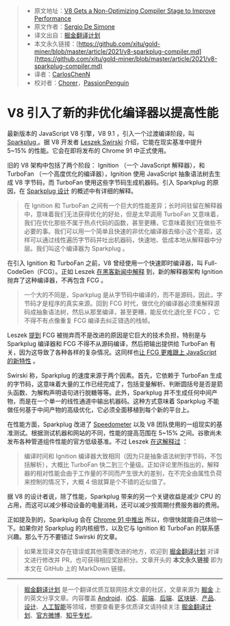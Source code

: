 > * 原文地址：[V8 Gets a Non-Optimizing Compiler Stage to Improve Performance](https://www.infoq.com/news/2021/06/v8-sparkplug-compiler/)
> * 原文作者：[Sergio De Simone](https://www.infoq.com/profile/Sergio-De-Simone/)
> * 译文出自：[掘金翻译计划](https://github.com/xitu/gold-miner)
> * 本文永久链接：[https://github.com/xitu/gold-miner/blob/master/article/2021/v8-sparkplug-compiler.md](https://github.com/xitu/gold-miner/blob/master/article/2021/v8-sparkplug-compiler.md)
> * 译者：[CarlosChenN](https://github.com/CarlosChenN)
> * 校对者：[Chorer](https://github.com/Chorer)，[PassionPenguin](https://github.com/PassionPenguin)

# V8 引入了新的非优化编译器以提高性能

最新版本的 JavaScript V8 引擎，V8 9.1 ，引入一个过渡编译阶段，叫 [Sparkplug ](https://v8.dev/blog/sparkplug) 。据 V8 开发者 [Leszek Swirski](https://twitter.com/leszekswirski) 介绍，它能在现实基准中提升 5~15% 的性能。它会在即将发布的 Chrome 91 中正式使用。

旧的 V8 架构中包括了两个阶段： Ignition （一个 JavaScript 解释器），和 TurboFan （一个高度优化的编译器），Ignition 使用 JavaScript 抽象语法树去生成 V8 字节码，而 TurboFan 使用这些字节码生成机器码。引入 Sparkplug 的原因，在  [Sparkplug 设计](https://docs.google.com/document/d/1NeOsqjPPAcDWbuHxW5MobzVQgj9qZd6NqKUnz0h-fOw/edit) 的概述中有详细的解释。

> 在 Ignition 和 TurboFan 之间有一个巨大的性能差异；长时间驻留在解释器中，意味着我们无法获得优化的好处，但是太早调用 TurboFan 又意味着，我们在优化那些不属于热点代码的函数，甚至更糟，它意味着我们在做些不必要的事。我们可以用一个简单且快速的非优化编译器去缩小这个差距，这样可以通过线性遍历字节码并吐出机器码，快速地、低成本地从解释器中分层。我们叫这个编译器为 Sparkplug 。

在引入 Ignition 和 TurboFan 之前，V8 曾经使用一个快速即时编译器，叫 Full-CodeGen（FCG）。正如 Leszek [在黑客新闻中解释](https://news.ycombinator.com/item?id=27307862) 到，新的解释器架构 Ignition 抛弃了这种编译器，不再包含 FCG 。

> 一个大的不同是，Sparkplug 是从字节码中编译的，而不是源码，因此，字节码才是程序的真实来源。回到 FCG 时代，做优化的编译器必须重解释源码成抽象语法树，然后从那里编译，甚至更糟，能反优化退化至 FCG ，它不得不有点像重复 FCG 编译去纠正错选的栈帧。

Leszek [提到](https://news.ycombinator.com/item?id=27312037) FCG 被抛弃而不是改进的原因是它巨大的技术负担，特别是与 Sparkplug 编译器和 FCG 不得不从源码编译，然后把输出提供给 TurboFan 有关，因为这导致了各种各样的复杂情况。这同样也[让 FCG 更难跟上 JavaScript 的新特性](https://v8project.blogspot.com/2017/05/launching-ignition-and-turbofan.html) 。

Swirski 称，Sparkplug 的速度来源于两个因素。首先，它依赖于 TurboFan 生成的字节码，这意味着大量的工作已经完成了，包括变量解析、判断圆括号是否是箭头函数、为解构声明语句进行脱糖等等。此外，Sparkplug 并不生成任何中间产物，而是在一个单一的线性通道中输出机器码。这种方式意味着 Sparkplug 不能做任何基于中间产物的高级优化，它必须全面移植到每个新的平台上。

在性能方面，Sparkplug 改进了 [Speedometer](https://browserbench.org/Speedometer2.0) 以及 V8 团队使用的一组现实的基准测试。根据测试机器和网站的不同，性能的提高范围在 5~15% 之间。谷歌尚未发布各种管道组件性能的官方低级基准。不过 Leszek [在这解释过](https://news.ycombinator.com/item?id=27308038) ：

> 编译时间和 Ignition 编译器大致相同（因为只是抽象语法树到字节码，不包括解析），大概比 TurboFan 快二到三个量级。正如评论里所指出的，解释器的相对性能会由于工作量的不同而产生很大的差别，在不完全由属性负荷来控制的情况下，大概 4 倍就算是个不错的近似值了。

据 V8 的设计者说，除了性能，Sparkplug 带来的另一个关键收益是减少 CPU 的占用，而这可以减少移动设备的电量消耗，还可以减少按周期付费服务器的费用。

正如提及到的，Sparkplug 会在 [Chrome 91 中推出](https://developer.chrome.com/blog/new-in-chrome-91/) 所以，你很快就能自己体验一下。如果你对 Sparkplug 的内核细节，以及它与 Ignition 和 TurboFan 的联系感兴趣。那么千万不要错过 Swirski 的文章。

> 如果发现译文存在错误或其他需要改进的地方，欢迎到 [掘金翻译计划](https://github.com/xitu/gold-miner) 对译文进行修改并 PR，也可获得相应奖励积分。文章开头的 **本文永久链接** 即为本文在 GitHub 上的 MarkDown 链接。

---

> [掘金翻译计划](https://github.com/xitu/gold-miner) 是一个翻译优质互联网技术文章的社区，文章来源为 [掘金](https://juejin.im) 上的英文分享文章。内容覆盖 [Android](https://github.com/xitu/gold-miner#android)、[iOS](https://github.com/xitu/gold-miner#ios)、[前端](https://github.com/xitu/gold-miner#前端)、[后端](https://github.com/xitu/gold-miner#后端)、[区块链](https://github.com/xitu/gold-miner#区块链)、[产品](https://github.com/xitu/gold-miner#产品)、[设计](https://github.com/xitu/gold-miner#设计)、[人工智能](https://github.com/xitu/gold-miner#人工智能)等领域，想要查看更多优质译文请持续关注 [掘金翻译计划](https://github.com/xitu/gold-miner)、[官方微博](http://weibo.com/juejinfanyi)、[知乎专栏](https://zhuanlan.zhihu.com/juejinfanyi)。
